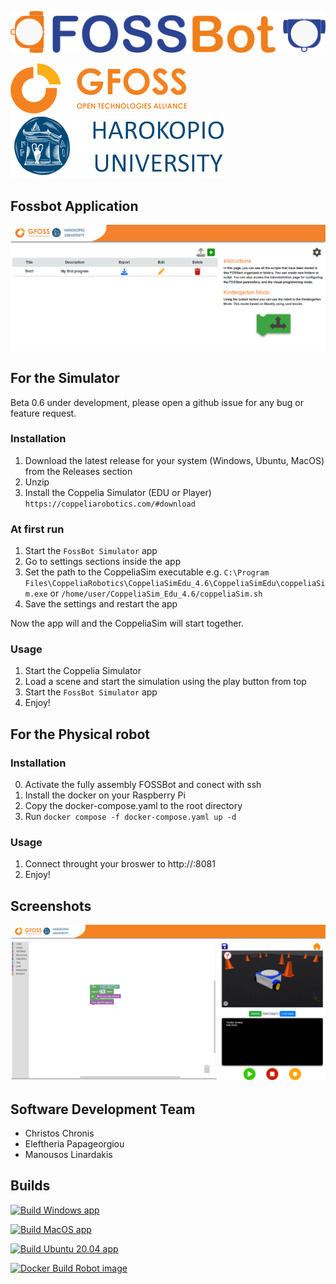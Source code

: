 ![](images/superlogo.png)

![](images/gfoss_en.png)
![](images/hua_en.png)
## Fossbot Application
![](images/screen1.png)

## For the Simulator 

Beta 0.6 under development, please open a github issue for any bug or feature request.

### Installation
1) Download the latest release for your system (Windows, Ubuntu, MacOS) from the Releases section
2) Unzip
3) Install the Coppelia Simulator (EDU or Player) ```https://coppeliarobotics.com/#download```

### At first run
1) Start the ```FossBot Simulator``` app
2) Go to settings sections inside the app
3) Set the path to the CoppeliaSim executable e.g. ```C:\Program Files\CoppeliaRobotics\CoppeliaSimEdu_4.6\CoppeliaSimEdu\coppeliaSim.exe``` or ```/home/user/CoppeliaSim_Edu_4.6/coppeliaSim.sh```
4) Save the settings and restart the app

Now the app will and the CoppeliaSim will start together.

### Usage
1) Start the Coppelia Simulator
2) Load a scene and start the simulation using the play button from top 
3) Start the ```FossBot Simulator``` app
4) Enjoy!



## For the Physical robot 
### Installation
0) Activate the fully assembly FOSSBot and conect with ssh
1) Install the docker on your Raspberry Pi
2) Copy the docker-compose.yaml to the root directory
3) Run ```docker compose -f docker-compose.yaml up -d```

### Usage
1) Connect throught your broswer to http://<Raspberry Pi ip>:8081
2) Enjoy!

## Screenshots
![](images/blockly_coppelia.png)




## Software Development Team
* Christos Chronis
* Eleftheria Papageorgiou
* Manousos Linardakis

## Builds
[![Build Windows app](https://github.com/chronis10/fossbot-app/actions/workflows/windows_app.yml/badge.svg)](https://github.com/chronis10/fossbot-app/actions/workflows/windows_app.yml)

[![Build MacOS app](https://github.com/chronis10/fossbot-app/actions/workflows/macos_app.yml/badge.svg)](https://github.com/chronis10/fossbot-app/actions/workflows/macos_app.yml)

[![Build Ubuntu 20.04 app](https://github.com/chronis10/fossbot-app/actions/workflows/ubuntu_20_04_app.yml/badge.svg)](https://github.com/chronis10/fossbot-app/actions/workflows/ubuntu_20_04_app.yml)

[![Docker Build Robot image](https://github.com/chronis10/fossbot-app/actions/workflows/robot_image.yml/badge.svg)](https://github.com/chronis10/fossbot-app/actions/workflows/robot_image.yml)

